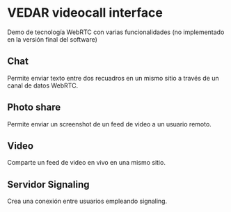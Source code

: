 # VEDAR videocall interface
Demo de tecnología WebRTC con varias funcionalidades (no implementado en la versión final del software)
## Chat
Permite enviar texto entre dos recuadros en un mismo sitio a través de un canal de datos WebRTC.
## Photo share
Permite enviar un screenshot de un feed de video a un usuario remoto.
## Video
Comparte un feed de video en vivo en una mismo sitio.
## Servidor Signaling
Crea una conexión entre usuarios empleando signaling.
